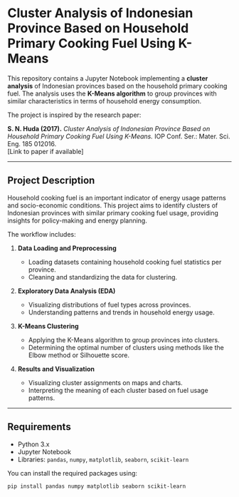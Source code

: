 # Cluster Analysis of Indonesian Province Based on Household Primary Cooking Fuel Using K-Means

This repository contains a Jupyter Notebook implementing a **cluster analysis** of Indonesian provinces based on the household primary cooking fuel. The analysis uses the **K-Means algorithm** to group provinces with similar characteristics in terms of household energy consumption.

The project is inspired by the research paper:

**S. N. Huda (2017).** *Cluster Analysis of Indonesian Province Based on Household Primary Cooking Fuel Using K-Means.* IOP Conf. Ser.: Mater. Sci. Eng. 185 012016.  
[Link to paper if available]

---

## Project Description

Household cooking fuel is an important indicator of energy usage patterns and socio-economic conditions. This project aims to identify clusters of Indonesian provinces with similar primary cooking fuel usage, providing insights for policy-making and energy planning.

The workflow includes:

1. **Data Loading and Preprocessing**  
   - Loading datasets containing household cooking fuel statistics per province.  
   - Cleaning and standardizing the data for clustering.

2. **Exploratory Data Analysis (EDA)**  
   - Visualizing distributions of fuel types across provinces.  
   - Understanding patterns and trends in household energy usage.

3. **K-Means Clustering**  
   - Applying the K-Means algorithm to group provinces into clusters.  
   - Determining the optimal number of clusters using methods like the Elbow method or Silhouette score.

4. **Results and Visualization**  
   - Visualizing cluster assignments on maps and charts.  
   - Interpreting the meaning of each cluster based on fuel usage patterns.

---

## Requirements

- Python 3.x  
- Jupyter Notebook  
- Libraries: `pandas`, `numpy`, `matplotlib`, `seaborn`, `scikit-learn`  

You can install the required packages using:

```bash
pip install pandas numpy matplotlib seaborn scikit-learn
